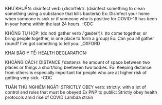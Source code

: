 KHỬ KHUẨN: disinfect verb /ˌdɪsɪnˈfekt/: (disinfect something to clean something using a substance that kills bacteria)
Ex: Disinfect your home when someone is sick or if someone who is positive for COVID-19 has been in your home within the last 24 hours. -CDC


KHÔNG TỤ HỌP: (do not) gather verb /ˈɡæðə(r)/: (to come together, or bring people together, in one place to form a group)
Ex: Can you all gather round? I've got something to tell you. _OXFORD


KHAI BÁO Y TẾ: HEALTH DECLARATION: 


KHOẢNG CÁCH: DISTANCE /ˈdɪstəns/: he amount of space between two places or things a short/long beetween two bodies.
Ex: Keeping distance from others is especially important for people who are at higher risk of getting very sick. -CDC



TUÂN THỦ NGHIÊM NGẶT: STRICTLY OBEY verb: strictly: with a lot of control and rules that must be obeyed
Ex PNP to public: Strictly obey health protocols amid rise of COVID Lambda strain



